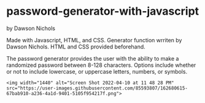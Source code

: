 # password-generator-with-javascript
by Dawson Nichols

Made with Javascript, HTML, and CSS.
    Generator function wrriten by Dawson Nichols.
    HTML and CSS provided beforehand. 

The password generator provides the user with the ability to make a randomized password between 8-128 characters.
    Options include whether or not to include lowercase, or uppercase letters, numbers, or symbols.


    <img width="1440" alt="Screen Shot 2022-04-10 at 11 48 28 PM" src="https://user-images.githubusercontent.com/85593807/162680615-67bab910-a236-4a1d-9401-5105f954217f.png">